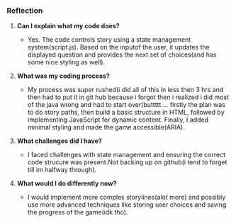 ### Reflection

1. **Can I explain what my code does?**
   - Yes. The code controls story using a state management system(script.js). Based on the inputof the user, it updates the displayed question and provides the next set of choices(and has some nice styling as well).

2. **What was my coding process?**
   - My process was super rushed(i did all of this in less then 3 hrs and then had to put it in git hub because i forgot then i realized i did most of the java wrong and had to start over)buttttt.... firstly the plan was to do story paths, then build a basic structure in HTML, followed by implementing JavaScript for dynamic content. Finally, I added minimal styling and made the game accessible(ARIA).

3. **What challenges did I have?**
   - I faced challenges with state management and ensuring the correct code strucure was present.Not backing up on github(i tend to forget till im halfway through).

4. **What would I do differently now?**
   - I would implement more complex storylines(alot more) and possibly use more advanced techniques like storing user choices and saving the progress of the game(idk tho).
